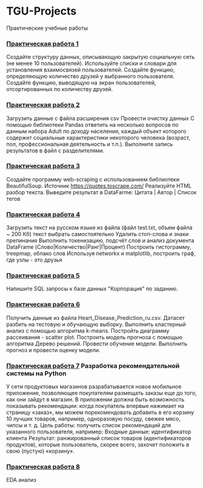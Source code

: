 # TGU-Projects
Практические учебные работы 

### <a href='https://github.com/KateFilippova/TGU-Projects/blob/main/%D0%9F%D1%80%D0%B0%D0%BA%D1%82%D0%B8%D1%87%D0%B5%D1%81%D0%BA%D0%B0%D1%8F%20%D1%80%D0%B0%D0%B1%D0%BE%D1%82%D0%B0%201/%D0%9F%D1%80%D0%B0%D0%BA%D1%82%D0%B8%D1%87%D0%B5%D1%81%D0%BA%D0%BE%D0%B5_%D0%B7%D0%B0%D0%B4%D0%B0%D0%BD%D0%B8%D0%B5_1_%D0%A4%D0%B8%D0%BB%D0%B8%D0%BF%D0%BF%D0%BE%D0%B2%D0%B0%D0%95%D0%92.ipynb'>Практическая работа 1</a>
Создайте структуру данных, описывающую закрытую социальную сеть (не менее 10 пользователей). Используйте списки и словари для установления взаимосвязей пользователей.
Создайте функцию, определяющую количество друзей у выбранного пользователя.
Создайте функцию, выводящую на экран пользователей, отсортированных по количеству друзей.

### <a href='https://github.com/KateFilippova/TGU-Projects/blob/main/%D0%9F%D1%80%D0%B0%D0%BA%D1%82%D0%B8%D1%87%D0%B5%D1%81%D0%BA%D0%B0%D1%8F%20%D1%80%D0%B0%D0%B1%D0%BE%D1%82%D0%B0%202/%D0%9F%D1%80%D0%B0%D0%BA%D1%82%D0%B8%D1%87%D0%B5%D1%81%D0%BA%D0%BE%D0%B5_%D0%B7%D0%B0%D0%BD%D1%8F%D1%82%D0%B8%D0%B5_2.ipynb'>Практическая работа 2</a>
Загрузить данные с файла расширения csv 
Провести очистку данных
С помощью библиотеки Pandas ответить на несколько вопросов по данным набора Adult по доходу населения, каждый объект которого содержит социальные характеристики некоторого человека (возраст, пол, профессиональная деятельность и т.п.).
Выполните запись результатов в файл с разделителями.

### <a href='https://github.com/KateFilippova/TGU-Projects/blob/main/%D0%9F%D1%80%D0%B0%D0%BA%D1%82%D0%B8%D1%87%D0%B5%D1%81%D0%BA%D0%B0%D1%8F%20%D1%80%D0%B0%D0%B1%D0%BE%D1%82%D0%B0%203/%D0%9F%D1%80%D0%B0%D0%BA%D1%82%D0%B8%D1%87%D0%B5%D1%81%D0%BA%D0%BE%D0%B5_%D0%B7%D0%B0%D0%B4%D0%B0%D0%BD%D0%B8%D0%B5_%E2%84%963.ipynb'>Практическая работа 3</a>
Создайте программу web-scraping с использованием библиотеки BeautifulSoup. Источник https://quotes.toscrape.com/
Реализуйте HTML разбор текста.
Выведите результат в DataFarme: Цитата | Автор | Список тегов

### <a href='https://github.com/KateFilippova/TGU-Projects/blob/main/%D0%9F%D1%80%D0%B0%D0%BA%D1%82%D0%B8%D1%87%D0%B5%D1%81%D0%BA%D0%B0%D1%8F%20%D1%80%D0%B0%D0%B1%D0%BE%D1%82%D0%B0%204/%D0%9F%D1%80%D0%B0%D0%BA%D1%82%D0%B8%D1%87%D0%B5%D1%81%D0%BA%D0%B0%D1%8F_%D1%80%D0%B0%D0%B1%D0%BE%D1%82%D0%B0_%E2%84%96_4.ipynb'>Практическая работа 4</a>
Загрузить текст на русском языке из файла (файл test.txt, объем файла ~ 200 Кб) текст выбрать самостоятельно
Удалить стоп-слова и знаки препинания
Выполнить токенизацию, подсчёт слов и анализ документа DataFrame (Слово|Количество|Ранг|Процент)
Построить гистограмму, treepmap, облако слов
Используя networkx и matplotlib, построить граф, где узлы - это друзья

### <a href='https://github.com/KateFilippova/TGU-Projects/edit/main/%D0%9F%D1%80%D0%B0%D0%BA%D1%82%D0%B8%D1%87%D0%B5%D1%81%D0%BA%D0%B0%D1%8F%20%D1%80%D0%B0%D0%B1%D0%BE%D1%82%D0%B0%205/%D0%9F%D1%80%D0%B0%D1%82%D0%B8%D1%87%D0%B5%D1%81%D0%BA%D0%B0%D1%8F_%D1%80%D0%B0%D0%B1%D0%BE%D1%82%D0%B0_5.sql'>Практическая работа 5</a>
Напишите SQL запросы к базе данных "Корпорация" по заданию.

### <a href='https://github.com/KateFilippova/TGU-Projects/blob/main/%D0%9F%D1%80%D0%B0%D0%BA%D1%82%D0%B8%D1%87%D0%B5%D1%81%D0%BA%D0%B0%D1%8F%20%D1%80%D0%B0%D0%B1%D0%BE%D1%82%D0%B0%206/%D0%9F%D1%80%D0%B0%D0%BA%D1%82%D0%B8%D1%87%D0%B5%D1%81%D0%BA%D0%BE%D0%B5%20%D0%B7%D0%B0%D0%B4%D0%B0%D0%BD%D0%B8%D0%B5%206_%D0%A4%D0%B8%D0%BB%D0%B8%D0%BF%D0%BF%D0%BE%D0%B2%D0%B0.ipynb'>Практическая работа 6</a>
Получить данные из файла Heart_Disease_Prediction_ru.csv. Датасет разбить на тестовую и обучающую выборку.
Выполнить кластерный анализ с помощью алгоритма k-means.
Постройть диаграмму рассеивания - scatter plot.
Построить модель прогноза с помощью алгоритма Дерево решений. Провести обучение модели.
Выполнить прогноз и провести оценку модели.

### <a href='https://github.com/KateFilippova/TGU-Projects/blob/main/%D0%9F%D1%80%D0%B0%D0%BA%D1%82%D0%B8%D1%87%D0%B5%D1%81%D0%BA%D0%B0%D1%8F%20%D1%80%D0%B0%D0%B1%D0%BE%D1%82%D0%B0%207/%D0%9F%D1%80%D0%B0%D0%BA%D1%82%D0%B8%D1%87%D0%B5%D1%81%D0%BA%D0%B0%D1%8F_7.ipynb'>Практическая работа 7</a> Разработка рекомендательной системы на Python
У сети продуктовых магазинов разрабатывается новое мобильное приложение, позволяющее покупателям размещать заказы еще до того, как они зайдут в магазин.
В приложении должна быть возможность показывать рекомендации: когда покупатель впервые нажимает на страницу «заказ», мы можем порекомендовать добавить в его корзину 10 лучших товаров, например, одноразовую посуду, свежее мясо, чипсы и т. д.
Цель работы: получить список рекомендаций для указанного пользователя, например:
Входные данные: идентификатор клиента
Результат: ранжированный список товаров (идентификаторов продуктов), которые пользователь, скорее всего, захочет положить в свою (пустую) «корзину».

### <a href='https://github.com/KateFilippova/TGU-Projects/blob/main/%D0%9F%D1%80%D0%B0%D0%BA%D1%82%D0%B8%D1%87%D0%B5%D1%81%D0%BA%D0%B0%D1%8F%20%D1%80%D0%B0%D0%B1%D0%BE%D1%82%D0%B0%208/%D0%9F%D1%80%D0%B0%D0%BA%D1%82%D0%B8%D1%87%D0%B5%D1%81%D0%BA%D0%B0%D1%8F_8.ipynb'>Практическая работа 8</a>
EDA анализ
